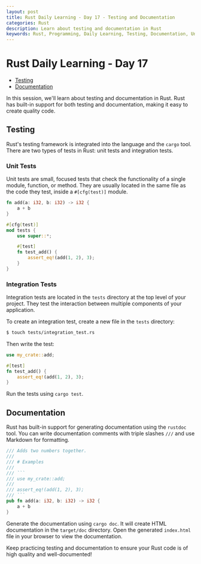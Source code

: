 ```yaml
---
layout: post
title: Rust Daily Learning - Day 17 - Testing and Documentation
categories: Rust
description: Learn about testing and documentation in Rust
keywords: Rust, Programming, Daily Learning, Testing, Documentation, Unit Testing, Integration Testing
---
```

# Rust Daily Learning - Day 17

- [Testing](#testing)
- [Documentation](#documentation)

In this session, we'll learn about testing and documentation in Rust. Rust has built-in support for both testing and documentation, making it easy to create quality code.

## Testing

Rust's testing framework is integrated into the language and the `cargo` tool. There are two types of tests in Rust: unit tests and integration tests.

### Unit Tests

Unit tests are small, focused tests that check the functionality of a single module, function, or method. They are usually located in the same file as the code they test, inside a `#[cfg(test)]` module.

```rust
fn add(a: i32, b: i32) -> i32 {
    a + b
}

#[cfg(test)]
mod tests {
    use super::*;

    #[test]
    fn test_add() {
        assert_eq!(add(1, 2), 3);
    }
}
```

### Integration Tests

Integration tests are located in the `tests` directory at the top level of your project. They test the interaction between multiple components of your application.

To create an integration test, create a new file in the `tests` directory:

```bash
$ touch tests/integration_test.rs
```

Then write the test:

```rust
use my_crate::add;

#[test]
fn test_add() {
    assert_eq!(add(1, 2), 3);
}
```

Run the tests using `cargo test`.

## Documentation

Rust has built-in support for generating documentation using the `rustdoc` tool. You can write documentation comments with triple slashes `///` and use Markdown for formatting.

```rust
/// Adds two numbers together.
///
/// # Examples
///
/// ```
/// use my_crate::add;
///
/// assert_eq!(add(1, 2), 3);
/// ```
pub fn add(a: i32, b: i32) -> i32 {
    a + b
}
```

Generate the documentation using `cargo doc`. It will create HTML documentation in the `target/doc` directory. Open the generated `index.html` file in your browser to view the documentation.

Keep practicing testing and documentation to ensure your Rust code is of high quality and well-documented!